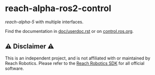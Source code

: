 # reach-alpha-ros2-control

   *reach-alpha-5* with multiple interfaces.

Find the documentation in [doc/userdoc.rst](doc/userdoc.rst) or on [control.ros.org](https://control.ros.org/master/doc/ros2_control_demos/example_3/doc/userdoc.html).

## :warning: Disclaimer :warning:

This is an independent project, and is not affiliated with or maintained by
Reach Robotics. Please refer to the [Reach Robotics SDK](https://github.com/Reach-Robotics/reach_robotics_sdk/tree/master)
for all official software.